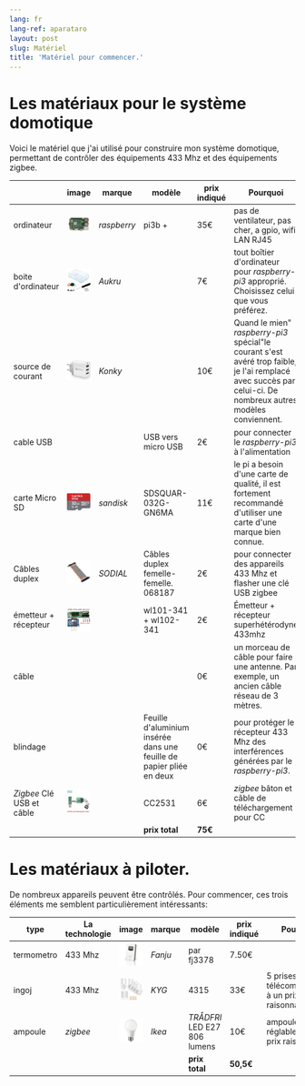 ```yaml
---
lang: fr
lang-ref: aparataro
layout: post
slug: Matériel
title: 'Matériel pour commencer.'
---
```

   
# Les matériaux pour le système domotique

Voici le matériel que j'ai utilisé pour construire mon système domotique, permettant de contrôler des équipements 433 Mhz et des équipements zigbee.

||image|marque|modèle|prix indiqué|Pourquoi|
| --- | --- | --- | --- | --- | --- | 
|ordinateur|![](/public/pi.jpg) | _raspberry_ |pi3b +| 35€ |pas de ventilateur, pas cher, a gpio, wifi, LAN RJ45|
|boite d'ordinateur|![](/public/loĝejo.jpg) | _Aukru_ | | 7€ |tout boîtier d'ordinateur pour _raspberry-pi3_ approprié. Choisissez celui que vous préférez.|
|source de courant|![](/public/elektroprovizo.jpg) | _Konky_ | | 10€ |Quand le mien" _raspberry-pi3_ spécial"le courant s'est avéré trop faible, je l'ai remplacé avec succès par celui-ci. De nombreux autres modèles conviennent.|
|cable USB|  |  |USB vers micro USB| 2€ |pour connecter le _raspberry-pi3_ à l'alimentation|
|carte Micro SD|![](/public/SD.jpg) | _sandisk_ | SDSQUAR-032G-GN6MA | 11€ |le pi a besoin d'une carte de qualité, il est fortement recommandé d'utiliser une carte d'une marque bien connue.|
|Câbles duplex|![](/public/dupont.jpg) | _SODIAL_ |Câbles duplex femelle-femelle. 068187| 2€|pour connecter des appareils 433 Mhz et flasher une clé USB zigbee|
|émetteur + récepteur|![](/public/dissendilo-ricevilo-433Mhz.jpg) | |wl101-341 + wl102-341| 2€ |Émetteur + récepteur superhétérodyne 433mhz|
|câble| | || 0€ |un morceau de câble pour faire une antenne. Par exemple, un ancien câble réseau de 3 mètres.|
|blindage| | |Feuille d'aluminium insérée dans une feuille de papier pliée en deux| 0€ |pour protéger le récepteur 433 Mhz des interférences générées par le _raspberry-pi3_.|
|  _Zigbee_ Clé USB et câble|![](/public/cc2531+kablo.jpg) |  | CC2531|6€ | _zigbee_ bâton et câble de téléchargement pour CC|
| | | | **prix total** | **75€** | 



# Les matériaux à piloter.

De nombreux appareils peuvent être contrôlés. Pour commencer, ces trois éléments me semblent particulièrement intéressants:

|type|La technologie|image|marque|modèle|prix indiqué|Pourquoi|
| --- | --- | --- | --- | --- | --- | --- |
| termometro |433 Mhz| ![](/public/fanju.jpeg)| _Fanju_ |par fj3378| 7.50€||
| ingoj |433 Mhz|![](/public/KYG.jpg)| _KYG_ | 4315 | 33€ |5 prises télécommandées à un prix raisonnable.|
|ampoule| _zigbee_ |![](/public/tradfri.jpg)| _Ikea_ | _TRÅDFRI_ LED E27 806 lumens| 10€ |ampoule réglable à un prix raisonnable.|
| | | | | **prix total** | **50,5€** | |

